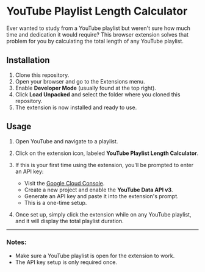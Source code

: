 # YouTube Playlist Length Calculator

Ever wanted to study from a YouTube playlist but weren't sure how much time and dedication it would require? This browser extension solves that problem for you by calculating the total length of any YouTube playlist.

## Installation

1. Clone this repository.
2. Open your browser and go to the Extensions menu.
3. Enable **Developer Mode** (usually found at the top right).
4. Click **Load Unpacked** and select the folder where you cloned this repository.
5. The extension is now installed and ready to use.

## Usage

1. Open YouTube and navigate to a playlist.
2. Click on the extension icon, labeled **YouTube Playlist Length Calculator**.
3. If this is your first time using the extension, you'll be prompted to enter an API key:
   - Visit the [Google Cloud Console](https://console.cloud.google.com).
   - Create a new project and enable the **YouTube Data API v3**.
   - Generate an API key and paste it into the extension's prompt.
   - This is a one-time setup.

4. Once set up, simply click the extension while on any YouTube playlist, and it will display the total playlist duration.

---

### Notes:
- Make sure a YouTube playlist is open for the extension to work.
- The API key setup is only required once.
